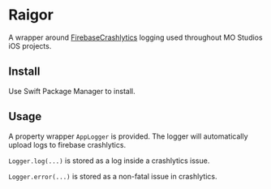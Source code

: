 # Raigor

A wrapper around [FirebaseCrashlytics](https://github.com/firebase/firebase-ios-sdk) logging used throughout MO Studios iOS projects.

## Install

Use Swift Package Manager to install.

## Usage

A property wrapper `AppLogger` is provided. The logger will automatically upload logs to firebase crashlytics. 

`Logger.log(...)` is stored as a log inside a crashlytics issue.

`Logger.error(...)` is stored as a non-fatal issue in crashlytics.
